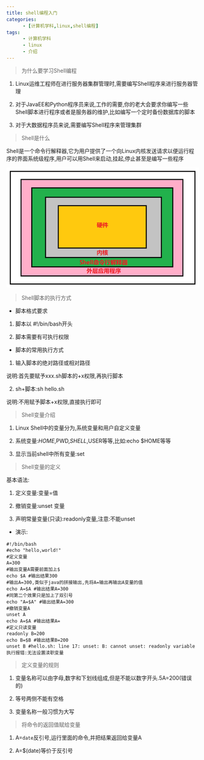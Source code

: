```yaml
---
title: shell编程入门
categories: 
      - [计算机学科,linux,shell编程]
tags:
      - 计算机学科
      - linux
      - 介绍
---
```


> 为什么要学习Shell编程

1. Linux运维工程师在进行服务器集群管理时,需要编写Shell程序来进行服务器管理

2. 对于JavaEE和Python程序员来说,工作的需要,你的老大会要求你编写一些Shell脚本进行程序或者是服务器的维护,比如编写一个定时备份数据库的脚本

3. 对于大数据程序员来说,需要编写Shell程序来管理集群

> Shell是什么

Shell是一个命令行解释器,它为用户提供了一个向Linux内核发送请求以便运行程序的界面系统级程序,用户可以用Shell来启动,挂起,停止甚至是编写一些程序

![image_2023-01-07-16-19-56](https://raw.githubusercontent.com/PigPigLetsGo/imeages/master/image_2023-01-07-16-19-56.png)

> Shell脚本的执行方式

- 脚本格式要求

1. 脚本以 #!/bin/bash开头

2. 脚本需要有可执行权限

- 脚本的常用执行方式

1. 输入脚本的绝对路径或相对路径

说明:首先要赋予xxx.sh脚本的+x权限,再执行脚本

2. sh+脚本:sh hello.sh

说明:不用赋予脚本+x权限,直接执行即可

> Shell变量介绍

1. Linux Shell中的变量分为,系统变量和用户自定义变量

2. 系统变量:$HOME,$PWD,$SHELL,$USER等等,比如:echo $HOME等等

3. 显示当前shell中所有变量:set

> Shell变量的定义

基本语法:

1. 定义变量:变量=值

2. 撤销变量:unset 变量

3. 声明常量变量(只读):readonly变量,注意:不能unset

- 演示:

```shell
#!/bin/bash
#echo "hello,world!"
#定义变量
A=300
#输出变量A需要前面加上$
echo $A #输出结果300
#输出A=300,类似于java的拼接输出,先将A=输出再输出A变量的值
echo A=$A #输出结果A=300
#同第二个效果只是加上了双引号
echo "A=$A" #输出结果A=300
#撤销变量A
unset A
echo A=$A #输出结果A=
#定义只读变量
readonly B=200
echo B=$B #输出结果B=200
unset B #hello.sh: line 17: unset: B: cannot unset: readonly variable  执行报错:无法设置渎职变量
```

> 定义变量的规则

1. 变量名称可以由字母,数字和下划线组成,但是不能以数字开头.5A=200(错误的)

2. 等号两侧不能有空格

3. 变量名称一般习惯为大写

> 将命令的返回值赋给变量

1. A=`date`反引号,运行里面的命令,并把结果返回给变量A

2. A=$(date)等价于反引号
